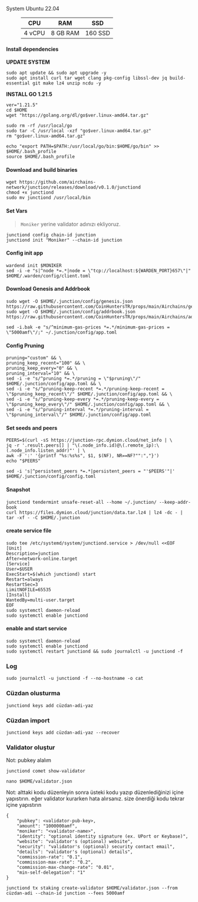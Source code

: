 <!-- wp:paragraph -->
<p>System Ubuntu 22.04</p>
<!-- /wp:paragraph -->

<!-- wp:table -->
<figure class="wp-block-table"><table><thead><tr><th>CPU</th><th>RAM</th><th>SSD</th></tr></thead><tbody><tr><td>4 vCPU</td><td>8 GB RAM</td><td>160 SSD</td></tr></tbody></table></figure>
<!-- /wp:table -->

<!-- wp:heading {"level":4} -->
<h4 class="wp-block-heading" id="install-dependencies-1"><a href="https://service.coinhunterstr.com/testnet/airchains/installation#install-dependencies-1"></a>Install dependencies</h4>
<!-- /wp:heading -->

<!-- wp:paragraph -->
<p><strong>UPDATE SYSTEM </strong></p>
<!-- /wp:paragraph -->

<!-- wp:code -->
<pre class="wp-block-code"><code>sudo apt update &amp;&amp; sudo apt upgrade -y
sudo apt install curl tar wget clang pkg-config libssl-dev jq build-essential git make lz4 unzip ncdu -y</code></pre>
<!-- /wp:code -->

<!-- wp:paragraph -->
<p><strong>INSTALL GO 1.21.5</strong></p>
<!-- /wp:paragraph -->

<!-- wp:code -->
<pre class="wp-block-code"><code>ver="1.21.5" 
cd $HOME 
wget "https://golang.org/dl/go$ver.linux-amd64.tar.gz" 

sudo rm -rf /usr/local/go 
sudo tar -C /usr/local -xzf "go$ver.linux-amd64.tar.gz" 
rm "go$ver.linux-amd64.tar.gz"

echo "export PATH=$PATH:/usr/local/go/bin:$HOME/go/bin" &gt;&gt; $HOME/.bash_profile
source $HOME/.bash_profile    </code></pre>
<!-- /wp:code -->

<!-- wp:heading {"level":4} -->
<h4 class="wp-block-heading" id="download-and-build-binaries"><a href="https://service.coinhunterstr.com/testnet/airchains/installation#download-and-build-binaries"></a>Download and build binaries</h4>
<!-- /wp:heading -->

<!-- wp:code -->
<pre class="wp-block-code"><code>wget https://github.com/airchains-network/junction/releases/download/v0.1.0/junctiond
chmod +x junctiond
sudo mv junctiond /usr/local/bin</code></pre>
<!-- /wp:code -->

<!-- wp:heading {"level":4} -->
<h4 class="wp-block-heading" id="set-vars"><a href="https://service.coinhunterstr.com/testnet/airchains/installation#set-vars"></a>Set Vars</h4>
<!-- /wp:heading -->

<!-- wp:quote -->
<blockquote class="wp-block-quote"><!-- wp:paragraph -->
<p><code>Moniker</code> yerine validator adınızı ekliyoruz.</p>
<!-- /wp:paragraph --></blockquote>
<!-- /wp:quote -->

<!-- wp:code -->
<pre class="wp-block-code"><code>junctiond config chain-id junction
junctiond init "Moniker" --chain-id junction</code></pre>
<!-- /wp:code -->

<!-- wp:heading {"level":4} -->
<h4 class="wp-block-heading" id="config-init-app"><a href="https://service.coinhunterstr.com/testnet/airchains/installation#config-init-app"></a>Config init app</h4>
<!-- /wp:heading -->

<!-- wp:code -->
<pre class="wp-block-code"><code>wardend init $MONIKER
sed -i -e "s|^node *=.*|node = \"tcp://localhost:${WARDEN_PORT}657\"|" $HOME/.warden/config/client.toml</code></pre>
<!-- /wp:code -->

<!-- wp:heading {"level":4} -->
<h4 class="wp-block-heading" id="download-genesis-and-addrbook"><a href="https://service.coinhunterstr.com/testnet/airchains/installation#download-genesis-and-addrbook"></a>Download Genesis and Addrbook</h4>
<!-- /wp:heading -->

<!-- wp:code -->
<pre class="wp-block-code"><code>sudo wget -O $HOME/.junction/config/genesis.json https://raw.githubusercontent.com/CoinHuntersTR/props/main/Airchains/genesis.json
sudo wget -O $HOME/.junction/config/addrbook.json https://raw.githubusercontent.com/CoinHuntersTR/props/main/Airchains/addrbook.json

sed -i.bak -e "s/^minimum-gas-prices *=.*/minimum-gas-prices = \"5000amf\"/;" ~/.junction/config/app.toml</code></pre>
<!-- /wp:code -->

<!-- wp:heading {"level":4} -->
<h4 class="wp-block-heading" id="config-pruning"><a href="https://service.coinhunterstr.com/testnet/airchains/installation#config-pruning"></a>Config Pruning</h4>
<!-- /wp:heading -->

<!-- wp:code -->
<pre class="wp-block-code"><code>pruning="custom" &amp;&amp; \
pruning_keep_recent="100" &amp;&amp; \
pruning_keep_every="0" &amp;&amp; \
pruning_interval="10" &amp;&amp; \
sed -i -e "s/^pruning *=.*/pruning = \"$pruning\"/" $HOME/.junction/config/app.toml &amp;&amp; \
sed -i -e "s/^pruning-keep-recent *=.*/pruning-keep-recent = \"$pruning_keep_recent\"/" $HOME/.junction/config/app.toml &amp;&amp; \
sed -i -e "s/^pruning-keep-every *=.*/pruning-keep-every = \"$pruning_keep_every\"/" $HOME/.junction/config/app.toml &amp;&amp; \
sed -i -e "s/^pruning-interval *=.*/pruning-interval = \"$pruning_interval\"/" $HOME/.junction/config/app.toml</code></pre>
<!-- /wp:code -->

<!-- wp:heading {"level":4} -->
<h4 class="wp-block-heading" id="set-seeds-and-peers"><a href="https://service.coinhunterstr.com/testnet/airchains/installation#set-seeds-and-peers"></a>Set seeds and peers</h4>
<!-- /wp:heading -->

<!-- wp:code -->
<pre class="wp-block-code"><code>PEERS=$(curl -sS https://junction-rpc.dymion.cloud/net_info | \
jq -r '.result.peers&#91;] | "\(.node_info.id)@\(.remote_ip):\(.node_info.listen_addr)"' | \
awk -F ':' '{printf "%s:%s%s", $1, $(NF), NR==NF?"":","}')
echo "$PEERS"

sed -i 's|^persistent_peers *=.*|persistent_peers = "'$PEERS'"|' $HOME/.junction/config/config.toml</code></pre>
<!-- /wp:code -->

<!-- wp:heading {"level":4} -->
<h4 class="wp-block-heading" id="snapshot"><a href="https://service.coinhunterstr.com/testnet/airchains/installation#snapshot"></a>Snapshot</h4>
<!-- /wp:heading -->

<!-- wp:code -->
<pre class="wp-block-code"><code>junctiond tendermint unsafe-reset-all --home ~/.junction/ --keep-addr-book
curl https://files.dymion.cloud/junction/data.tar.lz4 | lz4 -dc - | tar -xf - -C $HOME/.junction</code></pre>
<!-- /wp:code -->

<!-- wp:heading {"level":4} -->
<h4 class="wp-block-heading" id="create-service-file"><a href="https://service.coinhunterstr.com/testnet/airchains/installation#create-service-file"></a>create service file</h4>
<!-- /wp:heading -->

<!-- wp:code -->
<pre class="wp-block-code"><code>sudo tee /etc/systemd/system/junctiond.service &gt; /dev/null &lt;&lt;EOF
&#91;Unit]
Description=junction
After=network-online.target
&#91;Service]
User=$USER
ExecStart=$(which junctiond) start
Restart=always
RestartSec=3
LimitNOFILE=65535
&#91;Install]
WantedBy=multi-user.target
EOF
sudo systemctl daemon-reload
sudo systemctl enable junctiond</code></pre>
<!-- /wp:code -->

<!-- wp:heading {"level":4} -->
<h4 class="wp-block-heading" id="enable-and-start-service"><a href="https://service.coinhunterstr.com/testnet/airchains/installation#enable-and-start-service"></a>enable and start service</h4>
<!-- /wp:heading -->

<!-- wp:code -->
<pre class="wp-block-code"><code>sudo systemctl daemon-reload
sudo systemctl enable junctiond
sudo systemctl restart junctiond &amp;&amp; sudo journalctl -u junctiond -f</code></pre>
<!-- /wp:code -->

<!-- wp:heading {"level":3} -->
<h3 class="wp-block-heading">Log<a href="https://github.com/Core-Node-Team/Testnet-TR/tree/main/Airchains#log"></a></h3>
<!-- /wp:heading -->

<!-- wp:code -->
<pre class="wp-block-code"><code>sudo journalctl -u junctiond -f --no-hostname -o cat
</code></pre>
<!-- /wp:code -->

<!-- wp:heading {"level":3} -->
<h3 class="wp-block-heading">Cüzdan olusturma<a href="https://github.com/Core-Node-Team/Testnet-TR/tree/main/Airchains#c%C3%BCzdan-olusturma"></a></h3>
<!-- /wp:heading -->

<!-- wp:code -->
<pre class="wp-block-code"><code>junctiond keys add cüzdan-adi-yaz
</code></pre>
<!-- /wp:code -->

<!-- wp:heading {"level":3} -->
<h3 class="wp-block-heading">Cüzdan import<a href="https://github.com/Core-Node-Team/Testnet-TR/tree/main/Airchains#c%C3%BCzdan-import"></a></h3>
<!-- /wp:heading -->

<!-- wp:code -->
<pre class="wp-block-code"><code>junctiond keys add cüzdan-adi-yaz --recover
</code></pre>
<!-- /wp:code -->

<!-- wp:heading {"level":3} -->
<h3 class="wp-block-heading">Validator oluştur<a href="https://github.com/Core-Node-Team/Testnet-TR/tree/main/Airchains#validator-olu%C5%9Ftur"></a></h3>
<!-- /wp:heading -->

<!-- wp:paragraph -->
<p>Not: pubkey alalım</p>
<!-- /wp:paragraph -->

<!-- wp:code -->
<pre class="wp-block-code"><code>junctiond comet show-validator
</code></pre>
<!-- /wp:code -->

<!-- wp:code -->
<pre class="wp-block-code"><code>nano $HOME/validator.json
</code></pre>
<!-- /wp:code -->

<!-- wp:paragraph -->
<p>Not: alttaki kodu düzenleyin sonra üsteki kodu yazıp düzenlediğinizi içine yapıstırın. eğer validator kurarken hata alırsanız. size önerdiği kodu tekrar içine yapıstırın</p>
<!-- /wp:paragraph -->

<!-- wp:code -->
<pre class="wp-block-code"><code>{
	"pubkey": &lt;validator-pub-key&gt;,
	"amount": "1000000amf",
	"moniker": "&lt;validator-name&gt;",
	"identity": "optional identity signature (ex. UPort or Keybase)",
	"website": "validator's (optional) website",
	"security": "validator's (optional) security contact email",
	"details": "validator's (optional) details",
	"commission-rate": "0.1",
	"commission-max-rate": "0.2",
	"commission-max-change-rate": "0.01",
	"min-self-delegation": "1"
}
</code></pre>
<!-- /wp:code -->

<!-- wp:code -->
<pre class="wp-block-code"><code>junctiond tx staking create-validator $HOME/validator.json --from cüzdan-adi --chain-id junction --fees 5000amf
</code></pre>
<!-- /wp:code -->

<!-- wp:heading {"level":3} -->
<h3 class="wp-block-heading" id="auto-installation"><a href="https://service.coinhunterstr.com/testnet/airchains/installation#auto-installation"></a></h3>
<!-- /wp:heading -->
